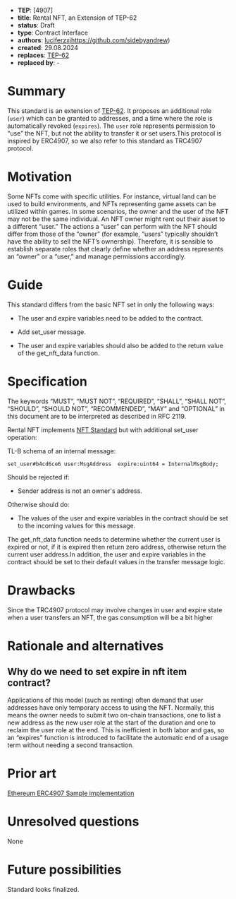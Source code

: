 - **TEP**: [4907]
- **title**: Rental NFT, an Extension of TEP-62
- **status**: Draft
- **type**: Contract Interface
- **authors**: [luciferzxj](https://github.com/luciferzxj)https://github.com/sidebyandrew)
- **created**: 29.08.2024
- **replaces**: [TEP-62](https://github.com/ton-blockchain/TEPs/blob/master/0062-nft-standard.md)
- **replaced by**: -

# Summary

This standard is an extension of [TEP-62](https://github.com/ton-blockchain/TEPs/blob/master/0062-nft-standard.md). It proposes an additional role (`user`) which can be granted to addresses, and a time where the role is automatically revoked (`expires`). The `user` role represents permission to “use” the NFT, but not the ability to transfer it or set users.This protocol is inspired by ERC4907, so we also refer to this standard as TRC4907 protocol.

# Motivation

Some NFTs come with specific utilities. For instance, virtual land can be used to build environments, and NFTs representing game assets can be utilized within games. In some scenarios, the owner and the user of the NFT may not be the same individual. An NFT owner might rent out their asset to a different “user.” The actions a “user” can perform with the NFT should differ from those of the “owner” (for example, “users” typically shouldn’t have the ability to sell the NFT’s ownership). Therefore, it is sensible to establish separate roles that clearly define whether an address represents an “owner” or a “user,” and manage permissions accordingly.


# Guide

This standard differs from the basic NFT set in only the following ways:

- The user and expire variables need to be added to the contract.

- Add set_user message.
- The user and expire variables should also be added to the return value of the get_nft_data function.


# Specification

The keywords “MUST”, “MUST NOT”, “REQUIRED”, “SHALL”, “SHALL NOT”, “SHOULD”, “SHOULD NOT”, “RECOMMENDED”, “MAY” and “OPTIONAL” in this document are to be interpreted as described in RFC 2119.

Rental NFT implements [NFT Standard](https://github.com/ton-blockchain/TEPs/blob/master/text/0062-nft-standard.md) but with additional set_user operation:

TL-B schema of an internal message:

```func
set_user#b4cd6ce6 user:MsgAddress  expire:uint64 = InternalMsgBody;
```

Should be rejected if:

- Sender address is not an owner's address.

Otherwise should do:

- The values of the user and expire variables in the contract should be set to the incoming values for this message.

The get_nft_data function needs to determine whether the current user is expired or not, if it is expired then return zero address, otherwise return the current user address.In addition, the user and expire variables in the contract should be set to their default values in the transfer message logic.


# Drawbacks
Since the TRC4907 protocol may involve changes in user and expire state when a user transfers an NFT, the gas consumption will be a bit higher


# Rationale and alternatives

## Why do we need to set expire in nft item contract?
Applications of this model (such as renting) often demand that user addresses have only temporary access to using the NFT. Normally, this means the owner needs to submit two on-chain transactions, one to list a new address as the new user role at the start of the duration and one to reclaim the user role at the end. This is inefficient in both labor and gas, so an “expires” function is introduced to facilitate the automatic end of a usage term without needing a second transaction.

# Prior art
[Ethereum ERC4907 Sample implementation](https://github.com/ethereum/ERCs/blob/master/assets/erc-4907/contracts/ERC4907.sol)

# Unresolved questions

None

# Future possibilities

Standard looks finalized.